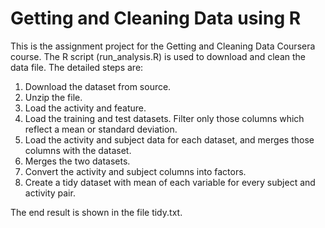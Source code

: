 # Getting and Cleaning Data using R

This is the assignment project for the Getting and Cleaning Data Coursera course. The R script (run_analysis.R) is used to download and clean the data file. The detailed steps are:

1. Download the dataset from source.
2. Unzip the file.
3. Load the activity and feature.
4. Load the training and test datasets. Filter only those columns which reflect a mean or standard deviation.
5. Load the activity and subject data for each dataset, and merges those columns with the dataset.
6. Merges the two datasets.
7. Convert the activity and subject columns into factors.
8. Create a tidy dataset with mean of each variable for every subject and activity pair.

The end result is shown in the file tidy.txt.
